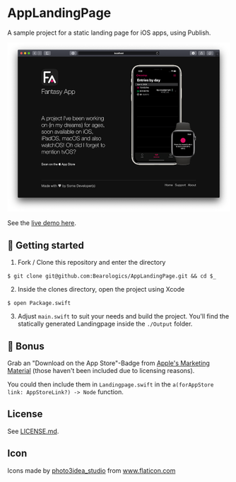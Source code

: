 # AppLandingPage

A sample project for a static landing page for iOS apps, using Publish.

![Screenshot](.meta/screen.png)

See the [live demo here](https://app-landingpage-demo.netlify.com).

## 🚀 Getting started

1. Fork / Clone this repository and enter the directory

```
$ git clone git@github.com:Bearologics/AppLandingPage.git && cd $_
```

2. Inside the clones directory, open the project using Xcode

```
$ open Package.swift
```

3. Adjust `main.swift` to suit your needs and build the project. You'll find the statically generated Landingpage inside the `./Output` folder.

## 🍭 Bonus

Grab an "Download on the App Store"-Badge from [Apple's Marketing Material](https://developer.apple.com/app-store/marketing/guidelines/#section-badges) (those haven't been included due to licensing reasons).

You could then include them in `Landingpage.swift` in the `a(forAppStore link: AppStoreLink?) -> Node` function.

## License

See [LICENSE.md](LICENSE.md).

## Icon
Icons made by <a href="https://www.flaticon.com/authors/photo3idea-studio" title="photo3idea_studio">photo3idea_studio</a> from <a href="https://www.flaticon.com/" title="Flaticon"> www.flaticon.com</a>
